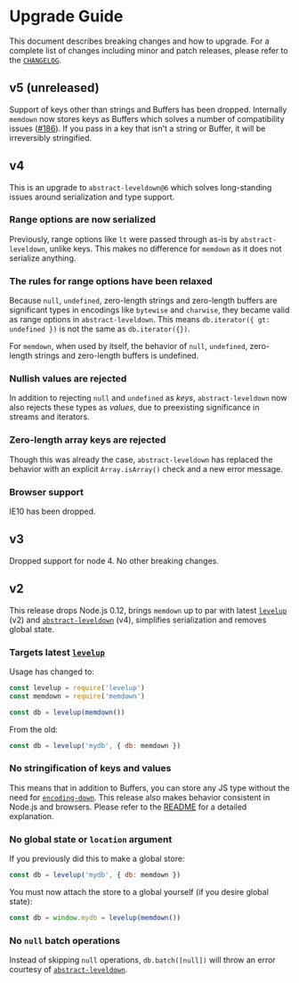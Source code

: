 # Upgrade Guide

This document describes breaking changes and how to upgrade. For a complete list of changes including minor and patch releases, please refer to the [`CHANGELOG`][changelog].

## v5 (unreleased)

Support of keys other than strings and Buffers has been dropped. Internally `memdown` now stores keys as Buffers which solves a number of compatibility issues ([#186](https://github.com/Level/memdown/issues/186)). If you pass in a key that isn't a string or Buffer, it will be irreversibly stringified.

## v4

This is an upgrade to `abstract-leveldown@6` which solves long-standing issues around serialization and type support.

### Range options are now serialized

Previously, range options like `lt` were passed through as-is by `abstract-leveldown`, unlike keys. This makes no difference for `memdown` as it does not serialize anything.

### The rules for range options have been relaxed

Because `null`, `undefined`, zero-length strings and zero-length buffers are significant types in encodings like `bytewise` and `charwise`, they became valid as range options in `abstract-leveldown`. This means `db.iterator({ gt: undefined })` is not the same as `db.iterator({})`.

For `memdown`, when used by itself, the behavior of `null`, `undefined`, zero-length strings and zero-length buffers is undefined.

### Nullish values are rejected

In addition to rejecting `null` and `undefined` as _keys_, `abstract-leveldown` now also rejects these types as _values_, due to preexisting significance in streams and iterators.

### Zero-length array keys are rejected

Though this was already the case, `abstract-leveldown` has replaced the behavior with an explicit `Array.isArray()` check and a new error message.

### Browser support

IE10 has been dropped.

## v3

Dropped support for node 4. No other breaking changes.

## v2

This release drops Node.js 0.12, brings `memdown` up to par with latest [`levelup`][levelup] (v2) and [`abstract-leveldown`][abstract-leveldown] (v4), simplifies serialization and removes global state.

### Targets latest [`levelup`][levelup]

Usage has changed to:

```js
const levelup = require('levelup')
const memdown = require('memdown')

const db = levelup(memdown())
```

From the old:

```js
const db = levelup('mydb', { db: memdown })
```

### No stringification of keys and values

This means that in addition to Buffers, you can store any JS type without the need for [`encoding-down`][encoding-down]. This release also makes behavior consistent in Node.js and browsers. Please refer to the [README](./README.md) for a detailed explanation.

### No global state or `location` argument

If you previously did this to make a global store:

```js
const db = levelup('mydb', { db: memdown })
```

You must now attach the store to a global yourself (if you desire global state):

```js
const db = window.mydb = levelup(memdown())
```

### No `null` batch operations

Instead of skipping `null` operations, `db.batch([null])` will throw an error courtesy of [`abstract-leveldown`][abstract-leveldown].

[changelog]: CHANGELOG.md

[abstract-leveldown]: https://github.com/Level/abstract-leveldown

[levelup]: https://github.com/Level/levelup

[encoding-down]: https://github.com/Level/encoding-down
